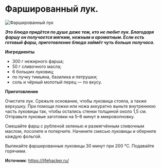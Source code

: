 # Фаршированный лук.

![Фаршированный лук](/images/Kulinar/Second/farsh-luk.jpg 'Фаршированный лук')

_**Это блюдо придётся по душе даже тем, кто не любит лук. Благодаря фаршу он получается мягким, нежным и ароматным. Если есть готовый фарш, приготовление блюда займёт чуть больше получаса.**_

**Ингредиенты**

- 300 г нежирного фарша;
- 50 г сливочного масла;
- 6 больших луковиц;
- по пучку тимьяна, базилика и петрушки;
- соль и чёрный молотый перец — по вкусу.

**Приготовление**

Очистите лук. Срежьте основание, чтобы луковица стояла, а также верхушку. При помощи ложки или ножа аккуратно выньте внутреннюю часть луковицы так, чтобы остались стенки толщиной около 1,5 см. Отправьте луковые заготовки на 5–8 минут в микроволновку.

Смешайте фарш с рубленой зеленью и размягчённым сливочным маслом, посолите и поперчите. Начините смесью луковицы и оберните каждую фольгой.

Выпекайте фаршированные луковицы 30 минут при 200 °С. Подавайте горячими.

**Источник**: https://lifehacker.ru/
